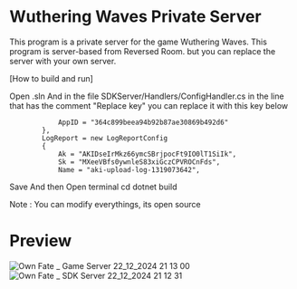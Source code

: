 # Wuthering Waves Private Server

This program is a private server for the game Wuthering Waves. This program is server-based from Reversed Room. but you can replace the server with your own server.

[How to build and run]

Open .sln
And in the file SDKServer/Handlers/ConfigHandler.cs in the line that has the comment "Replace key" you can replace it with this key below

                AppID = "364c899beea94b92b87ae30869b492d6"
            },
            LogReport = new LogReportConfig
            {
                Ak = "AKIDseIrMkz66ymcSBrjpocFt9IO0lT1SiIk",
                Sk = "MXeeVBfs0ywnleS83xiGczCPVROCnFds",
                Name = "aki-upload-log-1319073642",

Save
And then
Open terminal
cd <file path>
dotnet build

Note : You can modify everythings, its open source

# Preview
![Own Fate _ Game Server 22_12_2024 21 13 00](https://github.com/user-attachments/assets/986ccba2-8626-4106-b1e6-819486525fe9)
![Own Fate _ SDK Server 22_12_2024 21 12 31](https://github.com/user-attachments/assets/e9369b29-cf2a-4fa3-bae1-99a53f23e9d5)
